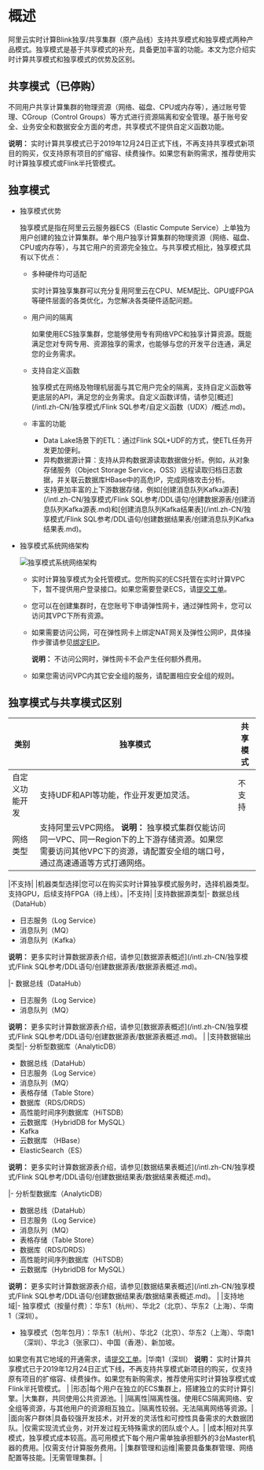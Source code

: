 # 概述

阿里云实时计算Blink独享/共享集群（原产品线）支持共享模式和独享模式两种产品模式。独享模式是基于共享模式的补充，具备更加丰富的功能。本文为您介绍实时计算共享模式和独享模式的优势及区别。

## 共享模式（已停购）

不同用户共享计算集群的物理资源（网络、磁盘、CPU或内存等），通过账号管理、CGroup（Control Groups）等方式进行资源隔离和安全管理。基于账号安全、业务安全和数据安全方面的考虑，共享模式不提供自定义函数功能。

**说明：** 实时计算共享模式已于2019年12月24日正式下线，不再支持共享模式新项目的购买，仅支持原有项目的扩缩容、续费操作。如果您有新购需求，推荐使用实时计算独享模式或Flink半托管模式。

## 独享模式

-   独享模式优势

    独享模式是指在阿里云云服务器ECS（Elastic Compute Service）上单独为用户创建的独立计算集群。单个用户独享计算集群的物理资源（网络、磁盘、CPU或内存等），与其它用户的资源完全独立。与共享模式相比，独享模式具有以下优点：

    -   多种硬件均可适配

        实时计算独享集群可以充分复用阿里云在CPU、MEM配比、GPU或FPGA等硬件层面的各类优化，为您解决各类硬件适配问题。

    -   用户间的隔离

        如果使用ECS独享集群，您能够使用专有网络VPC和独享计算资源。既能满足您对专网专用、资源独享的需求，也能够与您的开发平台连通，满足您的业务需求。

    -   支持自定义函数

        独享模式在网络及物理机层面与其它用户完全的隔离，支持自定义函数等更底层的API，满足您的业务需求。自定义函数详情，请参见[概述](/intl.zh-CN/独享模式/Flink SQL参考/自定义函数（UDX）/概述.md)。

    -   丰富的功能
        -   Data Lake场景下的ETL：通过Flink SQL+UDF的方式，使ETL任务开发更加便利。
        -   异构数据源计算：支持从异构数据源读取数据做分析。例如，从对象存储服务（Object Storage Service，OSS）远程读取归档日志数据，并关联云数据库HBase中的高危IP，完成网络攻击分析。
        -   支持更加丰富的上下游数据存储，例如[创建消息队列Kafka源表](/intl.zh-CN/独享模式/Flink SQL参考/DDL语句/创建数据源表/创建消息队列Kafka源表.md)和[创建消息队列Kafka结果表](/intl.zh-CN/独享模式/Flink SQL参考/DDL语句/创建数据结果表/创建消息队列Kafka结果表.md)。
-   独享模式系统网络架构

    ![独享模式系统网络架构](https://static-aliyun-doc.oss-cn-hangzhou.aliyuncs.com/assets/img/zh-CN/9874359951/p33597.png)

    -   实时计算独享模式为全托管模式。您所购买的ECS托管在实时计算VPC下，暂不提供用户登录接口。如果您需要登录ECS，请[提交工单](https://account.alibabacloud.com/login/login.htm?oauth_callback=https%3A//ticket-intl.console.aliyun.com/%23)。
    -   您可以在创建集群时，在您账号下申请弹性网卡，通过弹性网卡，您可以访问其VPC下所有资源。
    -   如果需要访问公网，可在弹性网卡上绑定NAT网关及弹性公网IP，具体操作步骤请参见[绑定EIP](/intl.zh-CN/管理EIP/绑定EIP.md)。

        **说明：** 不访问公网时，弹性网卡不会产生任何额外费用。

    -   如果您需访问VPC内其它安全组的服务，请配置相应安全组的规则。

## 独享模式与共享模式区别

|类别|独享模式|共享模式|
|--|----|----|
|自定义功能开发|支持UDF和API等功能，作业开发更加灵活。|不支持|
|网络类型|支持阿里云VPC网络。 **说明：** 独享模式集群仅能访问同一VPC、同一Region下的上下游存储资源。如果您需要访问其他VPC下的资源，请配置安全组的端口号，通过高速通道等方式打通网络。

|不支持|
|机器类型选择|您可以在购买实时计算独享模式服务时，选择机器类型。支持GPU，后续支持FPGA（待上线）。|不支持|
|支持数据源类型|-   数据总线（DataHub）
-   日志服务（Log Service）
-   消息队列（MQ）
-   消息队列（Kafka）

**说明：** 更多实时计算数据源表介绍，请参见[数据源表概述](/intl.zh-CN/独享模式/Flink SQL参考/DDL语句/创建数据源表/数据源表概述.md)。

|-   数据总线（DataHub）
-   日志服务（Log Service）
-   消息队列（MQ）

**说明：** 更多实时计算数据源表介绍，请参见[数据源表概述](/intl.zh-CN/独享模式/Flink SQL参考/DDL语句/创建数据源表/数据源表概述.md)。 |
|支持数据输出类型|-   分析型数据库（AnalyticDB）
-   数据总线（DataHub）
-   日志服务（Log Service）
-   消息队列（MQ）
-   表格存储（Table Store）
-   数据库（RDS/DRDS）
-   高性能时间序列数据库（HiTSDB）
-   云数据库（HybridDB for MySQL）
-   Kafka
-   云数据库 （HBase）
-   ElasticSearch（ES）

**说明：** 更多实时计算数据源表介绍，请参见[数据结果表概述](/intl.zh-CN/独享模式/Flink SQL参考/DDL语句/创建数据结果表/数据结果表概述.md)。

|-   分析型数据库（AnalyticDB）
-   数据总线（DataHub）
-   日志服务（Log Service）
-   消息队列（MQ）
-   表格存储（Table Store）
-   数据库（RDS/DRDS）
-   高性能时间序列数据库（HiTSDB）
-   云数据库（HybridDB for MySQL）

**说明：** 更多实时计算数据源表介绍，请参见[数据结果表概述](/intl.zh-CN/独享模式/Flink SQL参考/DDL语句/创建数据结果表/数据结果表概述.md)。 |
|支持地域|-   独享模式（按量付费）：华东1（杭州）、华北2（北京）、华东2（上海）、华南1（深圳）。
-   独享模式（包年包月）：华东1（杭州）、华北2（北京）、华东2（上海）、华南1（深圳）、华北3（张家口）、中国（香港）、新加坡。

如果您有其它地域的开通需求，请[提交工单](https://account.alibabacloud.com/login/login.htm?oauth_callback=https%3A//ticket-intl.console.aliyun.com/%23)。|华南1（深圳） **说明：** 实时计算共享模式已于2019年12月24日正式下线，不再支持共享模式新项目的购买，仅支持原有项目的扩缩容、续费操作。如果您有新购需求，推荐使用实时计算独享模式或Flink半托管模式。 |
|形态|每个用户在独立的ECS集群上，搭建独立的实时计算引擎。|大集群，共同使用公共资源池。|
|隔离性|隔离性强。使用ECS隔离网络、安全组等资源，与其他用户的资源相互独立。|隔离性较弱。无法隔离网络等资源。|
|面向客户群体|具备较强开发技术，对开发的灵活性和可控性具备需求的大数据团队。|仅需实现流式业务，对开发过程无特殊需求的团队或个人。|
|成本|相对共享模式，独享模式成本较高。高可用模式下每个用户需单独承担额外的3台Master机器的费用。|仅需支付计算服务费用。|
|集群管理和运维|需要具备集群管理、网络配置等技能。|无需管理集群。|

